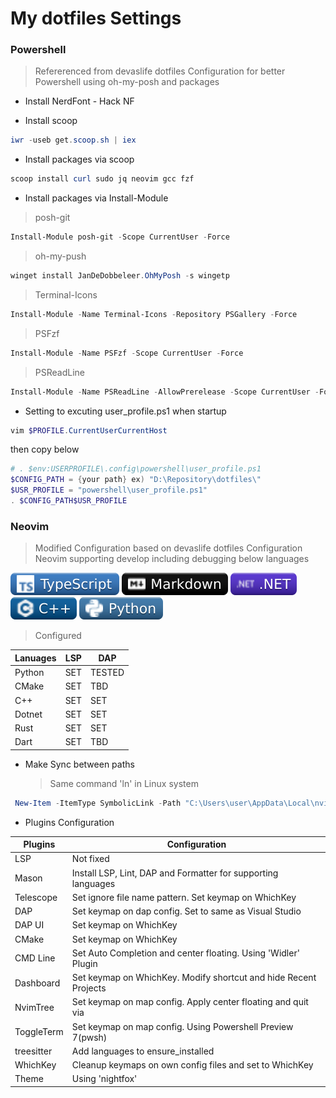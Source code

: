 # My dotfiles Settings

### Powershell

> Refererenced from devaslife dotfiles
> Configuration for better Powershell using oh-my-posh and packages

- Install NerdFont - Hack NF

- Install scoop

```powershell
iwr -useb get.scoop.sh | iex
```

- Install packages via scoop
```powershell
scoop install curl sudo jq neovim gcc fzf
```

- Install packages via Install-Module

> posh-git
```powershell
Install-Module posh-git -Scope CurrentUser -Force
```

> oh-my-push
```powershell
winget install JanDeDobbeleer.OhMyPosh -s wingetp
```

> Terminal-Icons
```powershell
Install-Module -Name Terminal-Icons -Repository PSGallery -Force
```

> PSFzf
```powershell
Install-Module -Name PSFzf -Scope CurrentUser -Force
```

> PSReadLine
```powershell
Install-Module -Name PSReadLine -AllowPrerelease -Scope CurrentUser -Force -SkipPublisherCheck
```

- Setting to excuting user_profile.ps1 when startup

```powershell
vim $PROFILE.CurrentUserCurrentHost
```

then copy below

```powershell
# . $env:USERPROFILE\.config\powershell\user_profile.ps1
$CONFIG_PATH = {your path} ex) "D:\Repository\dotfiles\"
$USR_PROFILE = "powershell\user_profile.ps1"
. $CONFIG_PATH$USR_PROFILE
```

### Neovim

> Modified Configuration based on devaslife dotfiles
> Configuration Neovim supporting develop including debugging below languages

![typescript](https://raw.githubusercontent.com/rhkr827/MyBadgeMaker/e69f02a2494f4d2cf1bad1173d5cdde7cde2e86c/badge/typescript.svg)
![markdown](https://raw.githubusercontent.com/rhkr827/MyBadgeMaker/e69f02a2494f4d2cf1bad1173d5cdde7cde2e86c/badge/markdown.svg)
![dotnet](https://raw.githubusercontent.com/rhkr827/MyBadgeMaker/e69f02a2494f4d2cf1bad1173d5cdde7cde2e86c/badge/.net.svg)
![cpp](https://raw.githubusercontent.com/rhkr827/MyBadgeMaker/e69f02a2494f4d2cf1bad1173d5cdde7cde2e86c/badge/cpp.svg)
![python](https://raw.githubusercontent.com/rhkr827/MyBadgeMaker/e69f02a2494f4d2cf1bad1173d5cdde7cde2e86c/badge/python.svg)

> Configured

| Lanuages | LSP | DAP    |
| -------- | --- | ------ |
| Python   | SET | TESTED |
| CMake    | SET | TBD    |
| C++      | SET | SET    |
| Dotnet   | SET | SET    |
| Rust     | SET | SET    |
| Dart     | SET | TBD    |

- Make Sync between paths
  > Same command 'ln' in Linux system

```powershell
 New-Item -ItemType SymbolicLink -Path "C:\Users\user\AppData\Local\nvim" -Target "C:\Users\user\.config\nvim"
```

- Plugins Configuration

| Plugins    | Configuration                                                      |
| ---------- | ------------------------------------------------------------------ |
| LSP        | Not fixed                                                          |
| Mason      | Install LSP, Lint, DAP and Formatter for supporting languages      |
| Telescope  | Set ignore file name pattern. Set keymap on WhichKey               |
| DAP        | Set keymap on dap config. Set to same as Visual Studio             |
| DAP UI     | Set keymap on WhichKey                                             |
| CMake      | Set keymap on WhichKey                                             |
| CMD Line   | Set Auto Completion and center floating. Using 'Widler' Plugin     |
| Dashboard  | Set keymap on WhichKey. Modify shortcut and hide Recent Projects   |
| NvimTree   | Set keymap on map config. Apply center floating and quit via <ESC> |
| ToggleTerm | Set keymap on map config. Using Powershell Preview 7(pwsh)         |
| treesitter | Add languages to ensure_installed                                  |
| WhichKey   | Cleanup keymaps on own config files and set to WhichKey            |
| Theme      | Using 'nightfox'                                                   |

